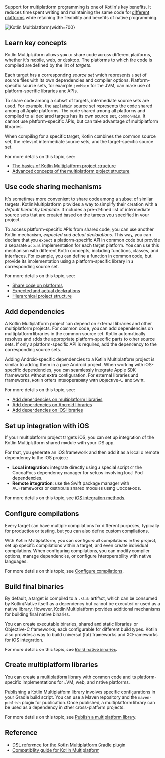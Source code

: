 [//]: # (title: Introduction to Kotlin Multiplatform)

Support for multiplatform programming is one of Kotlin's key benefits. It reduces time spent writing and maintaining the
same code for [different platforms](multiplatform-dsl-reference.md#targets) while retaining the flexibility and benefits of native programming.

![Kotlin Multiplatform](kotlin-multiplatform.svg){width=700}

## Learn key concepts

Kotlin Multiplatform allows you to share code across different platforms, whether it's mobile, web, or desktop.
The platforms to which the code is compiled are defined by the list of _targets_.

Each target has a corresponding *source set* which represents a set of source files with its own dependencies and
compiler options. Platform-specific source sets, for example `jvmMain` for the JVM, can make use of platform-specific
libraries and APIs.

To share code among a subset of targets, intermediate source sets are used. For example, the `appleMain` source set
represents the code shared among all Apple platforms. The code shared among all platforms and compiled to all declared
targets has its own source set, `commonMain`. It cannot use platform-specific APIs, but can take advantage of
multiplatform libraries.

When compiling for a specific target, Kotlin combines the common source set, the relevant intermediate source sets,
and the target-specific source set.

For more details on this topic, see:

* [The basics of Kotlin Multiplatform project structure](multiplatform-discover-project.md)
* [Advanced concepts of the multiplatform project structure](multiplatform-advanced-project-structure.md)

## Use code sharing mechanisms

It's sometimes more convenient to share code among a subset of similar targets. Kotlin Multiplatform provides a way to
simplify their creation with a *default hierarchy template*. It includes a pre-defined list of intermediate source sets
that are created based on the targets you specified in your project.

To access platform-specific APIs from shared code, you can use another Kotlin mechanism, *expected and actual declarations*.
This way, you can declare that you `expect` a platform-specific API in common code but provide a separate `actual`
implementation for each target platform. You can use this mechanism with different Kotlin concepts, including functions,
classes, and interfaces. For example, you can define a function in common code, but provide its implementation using a
platform-specific library in a corresponding source set.

For more details on this topic, see:

* [Share code on platforms](multiplatform-share-on-platforms.md)
* [Expected and actual declarations](multiplatform-expect-actual.md)
* [Hierarchical project structure](multiplatform-hierarchy.md)

## Add dependencies

A Kotlin Multiplatform project can depend on external libraries and other multiplatform projects. For common code,
you can add dependencies on multiplatform libraries in the common source set. Kotlin automatically resolves and adds the
appropriate platform-specific parts to other source sets. If only a platform-specific API is required, add the dependency
to the corresponding source sets.

Adding Android-specific dependencies to a Kotlin Multiplatform project is similar to adding them in a pure Android
project. When working with iOS-specific dependencies, you can seamlessly integrate Apple SDK frameworks without extra
configuration. For external libraries and frameworks, Kotlin offers interoperability with Objective-C and Swift.

For more details on this topic, see:

* [Add dependencies on multiplatform libraries](multiplatform-add-dependencies.md)
* [Add dependencies on Android libraries](multiplatform-android-dependencies.md)
* [Add dependencies on iOS libraries](multiplatform-ios-dependencies.md)

## Set up integration with iOS

If your multiplatform project targets iOS, you can set up integration of the Kotlin Multiplatform shared module with
your iOS app.

For that, you generate an iOS framework and then add it as a local o remote dependency to the iOS project:

* **Local integration**: integrate directly using a special script or the CocoaPods dependency manager for setups involving
  local Pod dependencies.
* **Remote integration**: use the Swift package manager with XCFrameworks or distribute shared modules using CocoaPods.

For more details on this topic, see [iOS integration methods](multiplatform-ios-integration-overview.md).

## Configure compilations

Every target can have multiple compilations for different purposes, typically for production or testing, but you can also
define custom compilations.

With Kotlin Multiplatform, you can configure all compilations in the project, set up specific compilations within a
target, and even create individual compilations. When configuring compilations, you can modify compiler options, manage
dependencies, or configure interoperability with native languages.

For more details on this topic, see [Configure compilations](multiplatform-configure-compilations.md).

## Build final binaries

By default, a target is compiled to a `.klib` artifact, which can be consumed by Kotlin/Native itself as a dependency
but cannot be executed or used as a native library. However, Kotlin Multiplatform provides additional mechanisms
for building final native binaries.

You can create executable binaries, shared and static libraries, or Objective-C frameworks, each configurable for different
build types. Kotlin also provides a way to build universal (fat) frameworks and XCFrameworks for iOS integration.

For more details on this topic, see [Build native binaries](multiplatform-build-native-binaries.md).

## Create multiplatform libraries

You can create a multiplatform library with common code and its platform-specific implementations for JVM, web, and
native platforms.

Publishing a Kotlin Multiplatform library involves specific configurations in your Gradle build script. You can use a
Maven repository and the `maven-publish` plugin for publication. Once published, a multiplatform library can be used
as a dependency in other cross-platform projects.

For more details on this topic, see [Publish a multiplatform library](multiplatform-publish-lib.md).

## Reference

* [DSL reference for the Kotlin Multiplatform Gradle plugin](multiplatform-dsl-reference.md)
* [Compatibility guide for Kotlin Multiplatform](multiplatform-compatibility-guide.md)